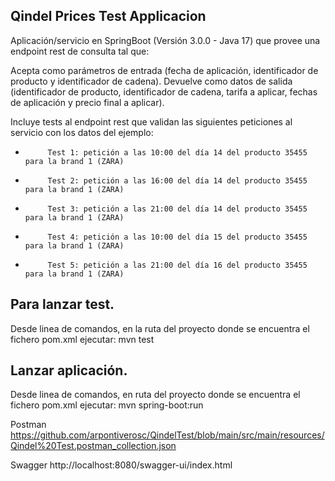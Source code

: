 Qindel Prices Test Applicacion
----------------------------------

Aplicación/servicio en SpringBoot (Versión 3.0.0 - Java 17) que provee una endpoint rest de consulta  tal que:
 
Acepta como parámetros de entrada (fecha de aplicación, identificador de producto y identificador de cadena).
Devuelve como datos de salida (identificador de producto, identificador de cadena, tarifa a aplicar, fechas de aplicación y precio final a aplicar).
 
Incluye tests al endpoint rest que validan las siguientes peticiones al servicio con los datos del ejemplo:

                                                                                       
-          Test 1: petición a las 10:00 del día 14 del producto 35455   para la brand 1 (ZARA)
-          Test 2: petición a las 16:00 del día 14 del producto 35455   para la brand 1 (ZARA)
-          Test 3: petición a las 21:00 del día 14 del producto 35455   para la brand 1 (ZARA)
-          Test 4: petición a las 10:00 del día 15 del producto 35455   para la brand 1 (ZARA)
-          Test 5: petición a las 21:00 del día 16 del producto 35455   para la brand 1 (ZARA)

Para lanzar test. 
----------------------------------
Desde linea de comandos, en la ruta del proyecto donde se encuentra el fichero pom.xml ejecutar:
mvn test

Lanzar aplicación. 
----------------------------------
Desde linea de comandos, en ruta del proyecto donde se encuentra el fichero pom.xml ejecutar: 
mvn spring-boot:run

Postman
https://github.com/arpontiverosc/QindelTest/blob/main/src/main/resources/Qindel%20Test.postman_collection.json

Swagger
http://localhost:8080/swagger-ui/index.html


